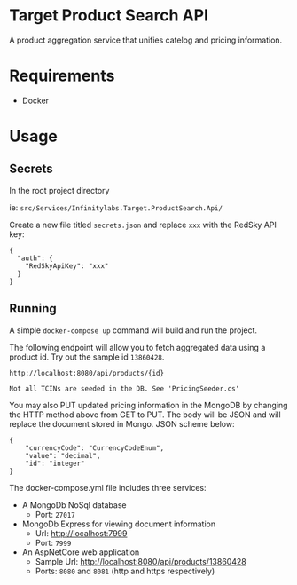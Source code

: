 # Target Product Search API

A product aggregation service that unifies catelog and pricing information.

# Requirements

- Docker

# Usage

## Secrets

In the root project directory 

ie: `src/Services/Infinitylabs.Target.ProductSearch.Api/`

Create a new file titled `secrets.json` and replace `xxx` with the RedSky API key:
```
{
  "auth": {
    "RedSkyApiKey": "xxx"
  }
}
```

## Running


A simple `docker-compose up` command will build and run the project.

The following endpoint will allow you to fetch aggregated data using a product id. Try out the sample id `13860428`.

    http://localhost:8080/api/products/{id}

`Not all TCINs are seeded in the DB. See 'PricingSeeder.cs'`

You may also PUT updated pricing information in the MongoDB by changing the HTTP method above from GET to PUT.
The body will be JSON and will replace the document stored in Mongo. JSON scheme below:

    {
        "currencyCode": "CurrencyCodeEnum",
        "value": "decimal",
        "id": "integer"
    }

The docker-compose.yml file includes three services:
- A MongoDb NoSql database
    - Port: `27017`
- MongoDb Express for viewing document information
    - Url: [http://localhost:7999](http://localhost:7999)
    - Port: `7999`
- An AspNetCore web application
    - Sample Url: [http://localhost:8080/api/products/13860428](http://localhost:8080/api/products/13860428)
    - Ports: `8080` and `8081` (http and https respectively)